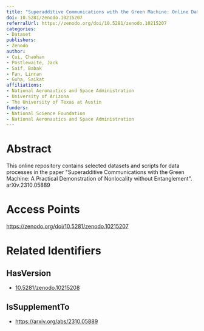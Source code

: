 ```yaml
---
title: "Superadditive Communications with the Green Machine: Online Data Repository"
doi: 10.5281/zenodo.10215207
referralUrl: https://zenodo.org/doi/10.5281/zenodo.10215207
categories:
- Dataset
publishers:
- Zenodo
author:
- Cui, Chaohan
- Postlewaite, Jack
- Saif, Babak
- Fan, Linran
- Guha, Saikat
affiliations:
- National Aeronautics and Space Administration
- University of Arizona
- The University of Texas at Austin
funders:
- National Science Foundation
- National Aeronautics and Space Administration
---
```


# Abstract
This online repository contains selected datasets and scripts for data processes in the paper "Superadditive Communications with the Green Machine: A Practical Demonstration of Nonlocality without Entanglement". arXiv.2310.05889

# Access Points
https://zenodo.org/doi/10.5281/zenodo.10215207

# Related Identifiers
## HasVersion
- [10.5281/zenodo.10215208](../../10.5281/zenodo.10215208/)
## IsSupplementTo
- https://arxiv.org/abs/2310.05889